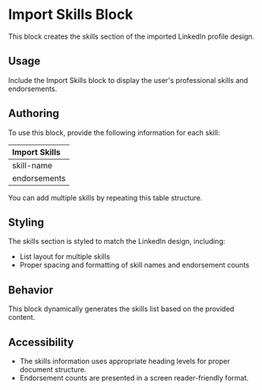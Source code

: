 # Import Skills Block

This block creates the skills section of the imported LinkedIn profile design.

## Usage

Include the Import Skills block to display the user's professional skills and endorsements.

## Authoring

To use this block, provide the following information for each skill:

| Import Skills |
| :---- |
| skill-name |
| endorsements |

You can add multiple skills by repeating this table structure.

## Styling

The skills section is styled to match the LinkedIn design, including:

- List layout for multiple skills
- Proper spacing and formatting of skill names and endorsement counts

## Behavior

This block dynamically generates the skills list based on the provided content.

## Accessibility

- The skills information uses appropriate heading levels for proper document structure.
- Endorsement counts are presented in a screen reader-friendly format.
